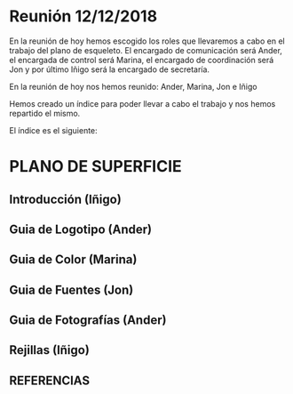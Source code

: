 
# Reunión 12/12/2018

En la reunión de hoy hemos escogido los roles que llevaremos a cabo en el trabajo del plano de esqueleto.
El encargado de comunicación será Ander, el encargada de control será Marina, el encargado de coordinación será Jon y por último Iñigo será la encargado de secretaría. 

En la reunión de hoy nos hemos reunido: Ander, Marina, Jon e Iñigo

Hemos creado un índice para poder llevar a cabo el trabajo y nos hemos repartido el mismo. 

El índice es el siguiente:

# PLANO DE SUPERFICIE

## Introducción (Iñigo)

## Guia de Logotipo (Ander)

## Guia de Color (Marina)

## Guia de Fuentes (Jon)

## Guia de Fotografías (Ander)

## Rejillas (Iñigo)

## REFERENCIAS